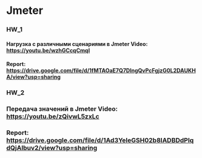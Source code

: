 # Jmeter
### HW_1
#### Нагрузка с различными сценариями в Jmeter Video: https://youtu.be/wzhGCcqCmqI
#### Report: https://drive.google.com/file/d/1fMTAOaE7Q7DlngQvPcFgjzG0L2DAUKHA/view?usp=sharing
### HW_2
### Передача значений в Jmeter Video: https://youtu.be/zQivwL5zxLc
### Report: https://drive.google.com/file/d/1Ad3YeleGSH02b8IADBDdPIqdQjAIbuv2/view?usp=sharing



